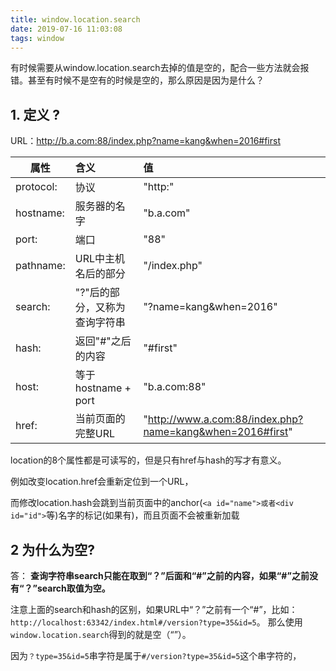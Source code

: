 ```yaml
---
title: window.location.search
date: 2019-07-16 11:03:08
tags: window 
---
```


有时候需要从window.location.search去掉的值是空的，配合一些方法就会报错。甚至有时候不是空有的时候是空的，那么原因是因为是什么？

<!-- more -->


## 1. 定义 ?

URL：http://b.a.com:88/index.php?name=kang&when=2016#first

|属性 |含义 |值 |
| --------   | :----------- | :---- |
|protocol:	|协议	| "http:"
|hostname:  |	服务器的名字|	"b.a.com"
|port:  |	端口|	"88"
|pathname:  | URL中主机名后的部分	|"/index.php"
|search:  |	"?"后的部分，又称为查询字符串|	"?name=kang&when=2016"
|hash:  |	返回"#"之后的内容	| "#first"
|host:  |	等于hostname + port	|"b.a.com:88"| 
|href:  |	当前页面的完整URL	|"http://www.a.com:88/index.php?name=kang&when=2016#first"


location的8个属性都是可读写的，但是只有href与hash的写才有意义。

例如改变location.href会重新定位到一个URL，

而修改location.hash会跳到当前页面中的anchor(`<a id="name">或者<div id="id">`等)名字的标记(如果有)，而且页面不会被重新加载


## 2 为什么为空?
答： **查询字符串search只能在取到“？”后面和“#”之前的内容，如果“#”之前没有“？”search取值为空。**

注意上面的search和hash的区别，如果URL中“？”之前有一个“#”，比如：`http://localhost:63342/index.html#/version?type=35&id=5`。
那么使用`window.location.search`得到的就是空（“”）。

因为`？type=35&id=5`串字符是属于`#/version?type=35&id=5`这个串字符的，